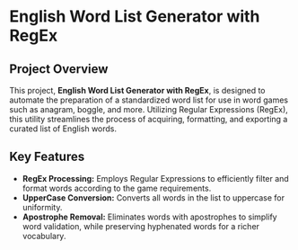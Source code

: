 # English Word List Generator with RegEx

## Project Overview
This project, **English Word List Generator with RegEx**, is designed to automate the preparation of a standardized word list for use in word games such as anagram, boggle, and more. Utilizing Regular Expressions (RegEx), this utility streamlines the process of acquiring, formatting, and exporting a curated list of English words.

## Key Features

- **RegEx Processing:** Employs Regular Expressions to efficiently filter and format words according to the game requirements.
- **UpperCase Conversion:** Converts all words in the list to uppercase for uniformity.
- **Apostrophe Removal:** Eliminates words with apostrophes to simplify word validation, while preserving hyphenated words for a richer vocabulary.



